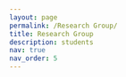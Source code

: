 ```yaml
---
layout: page
permalink: /Research Group/
title: Research Group
description: students
nav: true
nav_order: 5
---
```


<!--- For now, this page is assumed to be a static description of your courses. You can convert it to a collection similar to `_projects/` so that you can have a dedicated page for each course.

Organize your courses by years, topics, or universities, however you like! --->

